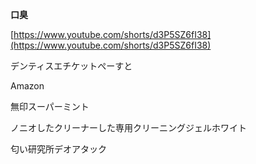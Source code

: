 **口臭**

  

[https://www.youtube.com/shorts/d3P5SZ6fI38](https://www.youtube.com/shorts/d3P5SZ6fI38)

  

デンティスエチケットぺーすと

Amazon

  

無印スーパーミント

  

ノニオしたクリーナーした専用クリーニングジェルホワイト

  

匂い研究所デオアタック